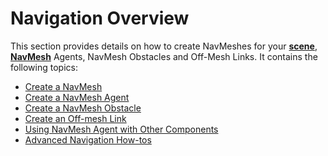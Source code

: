 # Navigation Overview

This section provides details on how to create NavMeshes for your [**scene**][1], [**NavMesh**][2] Agents, NavMesh Obstacles and Off-Mesh Links. It contains the following topics:

- [Create a NavMesh](CreateNavMesh.md)
- [Create a NavMesh Agent](CreateNavMeshAgent.md)
- [Create a NavMesh Obstacle](CreateNavMeshObstacle.md)
- [Create an Off-mesh Link](CreateOffMeshLink.md)
- [Using NavMesh Agent with Other Components](MixingComponents.md)
- [Advanced Navigation How-tos](NavHowTos.md)


[1]: https://docs.unity3d.com/Manual/CreatingScenes.html "A Scene contains the environments and menus of your game. Think of each unique Scene file as a unique level. In each Scene, you place your environments, obstacles, and decorations, essentially designing and building your game in pieces."
[2]: ./Glossary.md "A mesh that Unity generates to approximate the walkable areas and obstacles in your environment for path finding and AI-controlled navigation."
